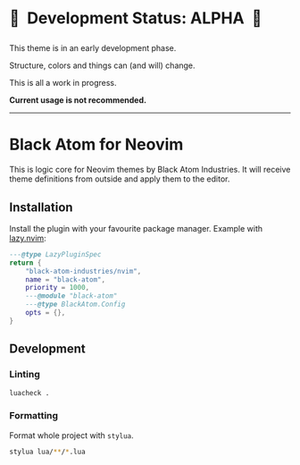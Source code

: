 # 🚧 &nbsp;Development Status: ALPHA &nbsp;🚧</p>

This theme is in an early development phase.

Structure, colors and things can (and will) change.

This is all a work in progress.

**Current usage is not recommended.**

---

# Black Atom for Neovim

This is logic core for Neovim themes by Black Atom Industries.
It will receive theme definitions from outside and apply them to the editor.

## Installation

Install the plugin with your favourite package manager. 
Example with [lazy.nvim](https://github.com/folke/lazy.nvim):

```lua
---@type LazyPluginSpec
return {
    "black-atom-industries/nvim",
    name = "black-atom",
    priority = 1000,
    ---@module "black-atom"
    ---@type BlackAtom.Config
    opts = {},
}
```

## Development

### Linting

```bash
luacheck .
```

### Formatting

Format whole project with `stylua`.

```bash
stylua lua/**/*.lua
```
